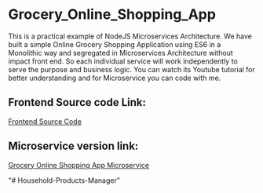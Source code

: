 # Grocery_Online_Shopping_App
This is a practical example of NodeJS Microservices Architecture. We have built a simple Online Grocery Shopping Application using ES6 in a Monolithic way and segregated in Microservices Architecture without impact front end. So each individual service will work independently to serve the purpose and business logic.  You can watch its Youtube tutorial for better understanding and for Microservice you can code with me.

## Frontend Source code Link:
[Frontend Source Code](https://github.com/codergogoi/nodejs_microservice/blob/master/shopping_app_frontend.zip)

## Microservice version link:

[Grocery Online Shopping App Microservice](https://github.com/codergogoi/nodejs_microservice)

"# Household-Products-Manager" 
